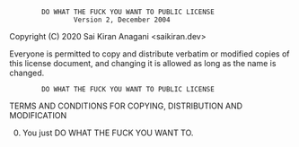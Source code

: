             DO WHAT THE FUCK YOU WANT TO PUBLIC LICENSE
                    Version 2, December 2004

 Copyright (C) 2020 Sai Kiran Anagani <saikiran.dev>

 Everyone is permitted to copy and distribute verbatim or modified
 copies of this license document, and changing it is allowed as long
 as the name is changed.

            DO WHAT THE FUCK YOU WANT TO PUBLIC LICENSE
   TERMS AND CONDITIONS FOR COPYING, DISTRIBUTION AND MODIFICATION

  0. You just DO WHAT THE FUCK YOU WANT TO.
